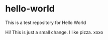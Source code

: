 # hello-world
This is a test repository for Hello World 

Hi!
This is just a small change. I like pizza.
xoxo
